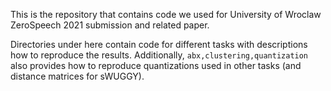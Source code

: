 


This is the repository that contains code we used for University of Wroclaw ZeroSpeech 2021 submission and related paper.

Directories under here contain code for different tasks with descriptions how to reproduce the results. Additionally, `abx,clustering,quantization` also provides how to reproduce quantizations used in other tasks (and distance matrices for sWUGGY).
